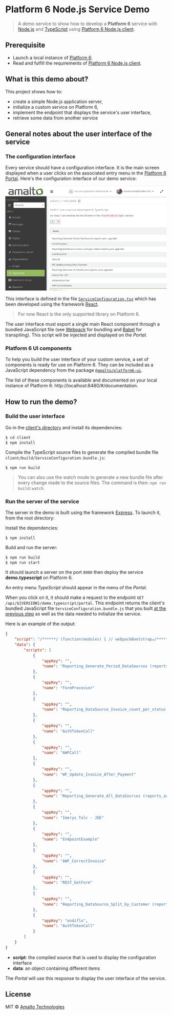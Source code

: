 # Platform 6 Node.js Service Demo

> A demo service to show how to develop a **Platform 6** service with [Node.js](https://nodejs.org/en/) and [TypeScript](https://www.typescriptlang.org/) using [Platform 6 Node.js client][platform6-nodejs-client].

## Prerequisite

- Launch a local instance of [Platform 6](https://github.com/amalto/platform6-wiki).
- Read and fulfill the requirements of [Platform 6 Node.js client][platform6-nodejs-client].

## What is this demo about?

This project shows how to:

- create a simple Node.js application server,
- initialize a custom service on Platform 6,
- implement the endpoint that displays the service's user interface,
- retrieve some data from another service

## General notes about the user interface of the service

### The configuration interface

Every service should have a configuration interface.
It is the main screen displayed when a user clicks on the associated entry menu in the [Platform 6 Portal].
Here's the configuration interface of our demo service:

![Service's configuration interface](./images/service_configuration_interface_example.jpg)

This interface is defined in the file [`ServiceConfiguration.tsx`](./client/src/ServiceConfiguration.tsx) which has been developed using the framework [React](https://reactjs.org/).

> For now React is the only supported library on Platform 6.

The user interface must export a single main React component through a bundled JavaScript file (see [Webpack](https://webpack.js.org/) for bundling and [Babel](https://babeljs.io/) for transpiling).
This script will be injected and displayed on the _Portal_.

### Platform 6 UI components

To help you build the user interface of your custom service, a set of components is ready for use on Platform 6.
They can be included as a JavaScript dependency from the package [`@amalto/platform6-ui`](https://www.npmjs.com/package/@amalto/platform6-ui).

The list of these components is available and documented on your local instance of Platform 6: http://localhost:8480/#/documentation.

## How to run the demo?

### Build the user interface

Go in the [client's directory](./clients) and install its dependencies:

```console
$ cd client
$ npm install
```

Compile the TypeScript source files to generate the compiled bundle file `client/build/ServiceConfiguration.bundle.js`:

```console
$ npm run build
```

> You can also use the watch mode to generate a new bundle file after every change made to the source files. The command is then: `npm run build:watch`.

### Run the server of the service

The server in the demo is built using the framework [Express](https://expressjs.com/).
To launch it, from the root directory:

Install the dependencies:

```console
$ npm install
```

Build and run the server:

```console
$ npm run build
$ npm run start
```

It should launch a server on the port `8000` then deploy the service __demo.typescript__ on Platform 6.

An entry menu _TypeScript_ should appear in the menu of the _Portal_.

When you click on it, it should make a request to the endpoint `GET /api/${VERSION}/demo.typescript/portal`.
This endpoint returns the client's bundled JavaScript file `ServiceConfiguration.bundle.js` that you built [at the previous step](#build-the-user-interface) as well as the data needed to initialize the service.

Here is an example of the output:

```json
{
    "script": "/******/ (function(modules) { // webpackBootstrap↵/******/     // The module cache↵/******/     var installedModules = {};↵/******/↵/******/     // The require function↵/******/     function __webpack_require__(moduleId) [...]",
    "data": {
        "scripts": [
            {
                "appKey": "",
                "name": "Reporting_Generate_Period_DataSources (reports_auto_upgrade)"
            },
            {
                "appKey": "",
                "name": "FormProcessor"
            },
            {
                "appKey": "",
                "name": "Reporting_DataSource_Invoice_count_per_status (reports_auto_upgrade)"
            },
            {
                "appKey": "",
                "name": "AuthTokenCall"
            },
            {
                "appKey": "",
                "name": "AWFCall"
            },
            {
                "appKey": "",
                "name": "WF_Update_Invoice_After_Payment"
            },
            {
                "appKey": "",
                "name": "Reporting_Generate_All_DataSources (reports_auto_upgrade)"
            },
            {
                "appKey": "",
                "name": "Imerys Talc - JDE"
            },
            {
                "appKey": "",
                "name": "EndpointExample"
            },
            {
                "appKey": "",
                "name": "AWF_CorrectInvoice"
            },
            {
                "appKey": "",
                "name": "REST_GetForm"
            },
            {
                "appKey": "",
                "name": "Reporting_DataSource_Split_by_Customer (reports_auto_upgrade)"
            },
            {
                "appKey": "ondiflo",
                "name": "AuthTokenCall"
            }
        ]
    }
}
```

- __script__: the compiled source that is used to display the configuration interface
- __data__: an object containing different items

The _Portal_ will use this response to display the user interface of the service.

[platform6-nodejs-client]: https://github.com/amalto/platform6-client-nodejs
[Platform 6 Portal]: http://localhost:8480/

## License

MIT © [Amalto Technologies](https://www.amalto.com/)
